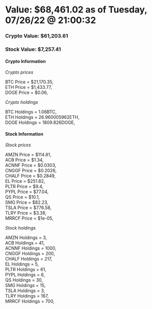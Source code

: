 # Value: $68,461.02 as of Tuesday, 07/26/22 @ 21:00:32 

### Crypto Value: $61,203.61

### Stock Value: $7,257.41

#### Crypto Information 
*Crypto prices* 

BTC Price = $21,170.35,  
ETH Price = $1,433.77,  
DOGE Price = $0.06,  


*Crypto holdings* 

BTC Holdings = 1.06BTC,  
ETH Holdings = 26.960005962ETH,  
DOGE Holdings = 1809.826DOGE,  


#### Stock Information 

*Stock prices* 

AMZN Price = $114.81,  
ACB Price = $1.34,  
ACNNF Price = $0.0303,  
CNGGF Price = $0.2026,  
CHALF Price = $0.2849,  
EL Price = $251.82,  
PLTR Price = $9.4,  
PYPL Price = $77.04,  
QS Price = $10.1,  
SMG Price = $82.23,  
TSLA Price = $776.58,  
TLRY Price = $3.38,  
MRRCF Price = $1e-05,  


*Stock holdings* 

AMZN Holdings = 3,  
ACB Holdings = 41,  
ACNNF Holdings = 1000,  
CNGGF Holdings = 200,  
CHALF Holdings = 217,  
EL Holdings = 5,  
PLTR Holdings = 61,  
PYPL Holdings = 6,  
QS Holdings = 30,  
SMG Holdings = 15,  
TSLA Holdings = 3,  
TLRY Holdings = 167,  
MRRCF Holdings = 700,  


